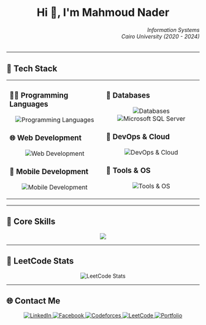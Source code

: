 <h1 align="center">Hi 👋, I'm Mahmoud Nader</h1>

<h6 align="right">  
  <i>Information Systems<br/>Cairo University (2020 - 2024)</i>
</h6>

---

<h2 align="left">🚀 Tech Stack</h2>

<table>
  <tr>
    <td valign="top" width="50%">

### 👨‍💻 Programming Languages
<p align="center">
  <img src="https://skillicons.dev/icons?i=java,cpp,python,kotlin,js,ts" alt="Programming Languages" />
</p>

### 🌐 Web Development
<p align="center">
  <img src="https://skillicons.dev/icons?i=html,css,react,nextjs,ts,nodejs,spring" alt="Web Development" />
</p>

### 📱 Mobile Development
<p align="center">
  <img src="https://skillicons.dev/icons?i=flutter" alt="Mobile Development" />
</p>

</td>
<td valign="top" width="50%">

### 💾 Databases
<p align="center">
  <img src="https://skillicons.dev/icons?i=mysql,mongodb,postgres" alt="Databases" />
  <img src="https://skillicons.dev/icons?i=azuredevops" alt="Microsoft SQL Server" />
</p>

### 🐳 DevOps & Cloud
<p align="center">
  <img src="https://skillicons.dev/icons?i=docker,kubernetes" alt="DevOps & Cloud" />
</p>

### 🧰 Tools & OS
<p align="center">
  <img src="https://skillicons.dev/icons?i=linux,git,github,intellij,clion,neovim,vscode,postman,figma,androidstudio" alt="Tools & OS" />
</p>

</td>
  </tr>
</table>

---

<h2 align="left">🎯 Core Skills</h2>
<p align="center">
  <img src="https://readme-typing-svg.herokuapp.com?font=Fira+Code&pause=1000&color=36BCF7&center=true&width=550&lines=Full-Stack+Web+%26+Mobile+Development;Backend+Development+%7C+Spring+Boot+%7C+Node.js;Problem+solving+%7C+DSA" />
</p>

---

<h2 align="left">🌚 LeetCode Stats</h2>
<p align="center">
  <img src="https://leetcard.jacoblin.cool/mahmoudnader?theme=light&font=Fira+Code&ext=contest" alt="LeetCode Stats" />
</p>

---

<h2 align="left">🌐 Contact Me</h2>
<p align="center">  
  <a href="https://linkedin.com/in/mahmoud-nader-112483228" target="_blank">
    <img src="https://img.shields.io/badge/LinkedIn-0077B5?style=for-the-badge&logo=linkedin&logoColor=white" alt="LinkedIn" />
  </a>  
  <a href="https://facebook.com/mahmoudnader.midonader" target="_blank">
    <img src="https://img.shields.io/badge/Facebook-1877F2?style=for-the-badge&logo=facebook&logoColor=white" alt="Facebook" />
  </a>  
  <a href="https://codeforces.com/profile/_nader" target="_blank">
    <img src="https://img.shields.io/badge/Codeforces-1F8ACB?style=for-the-badge&logo=codeforces&logoColor=white" alt="Codeforces" />
  </a>  
  <a href="https://leetcode.com/u/mahmoudnader/" target="_blank">
    <img src="https://img.shields.io/badge/LeetCode-FFA116?style=for-the-badge&logo=leetcode&logoColor=black" alt="LeetCode" />
  </a>
  <a href="https://mahmoudnader150.github.io/engineer-story-hub/" target="_blank">
    <img src="https://img.shields.io/badge/Portfolio-1A1A1A?style=for-the-badge&logo=github&logoColor=white" alt="Portfolio" />
  </a>
</p>
